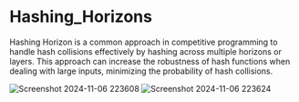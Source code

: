 # Hashing_Horizons
Hashing Horizon is a common approach in competitive programming to handle hash collisions effectively by hashing across multiple horizons or layers. This approach can increase the robustness of hash functions when dealing with large inputs, minimizing the probability of hash collisions.


![Screenshot 2024-11-06 223608](https://github.com/user-attachments/assets/eb1bcb1c-d012-4070-8540-f7a2a2d5ee80)       ![Screenshot 2024-11-06 223624](https://github.com/user-attachments/assets/796f7460-7b70-4aeb-991b-3d93ae45d7d1)

